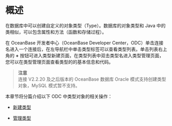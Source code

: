 概述 
=======================

在数据库中可以创建自定义的对象类型（Type）。数据库的对象类型和 Java 中的类相似，可以包含属性和方法（函数和存储过程）。

在 OceanBase 开发者中心（OceanBase Developer Center，ODC）单击连接名进入一个连接后，在左导航栏中单击类型标签可以查看类型列表。单击列表右上角的 **+** 按钮可进入类型新建页面，在类型列表中双击类型名进入类型管理页面，您可以在类型管理页面查看类型的的基本信息和代码。
> **注意**<br>
> 连接 V2.2.20 及之后版本的 OceanBase 数据库 Oracle 模式支持创建类型对象，MySQL 模式暂不支持。

本章节将分篇介绍以下 ODC 中类型对象的相关操作：

* [新建类型](../../../6.web-odc-user-guide/11.web-odc-database-objects/7.web-odc-trigger-objects/2.web-odc-create-a-trigger.md)

  

* [管理类型](../../../6.web-odc-user-guide/11.web-odc-database-objects/7.web-odc-trigger-objects/3.web-odc-manage-triggers.md)

  



